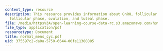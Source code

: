```yaml
---
content_type: resource
description: This resource provides information about GnRH, follicular development,
  follicular phase, ovulation, and luteal phase.
file: /media/https%3A/open-learning-course-data-rc.s3.amazonaws.com/hst-071-human-reproductive-biology-fall-2005/375597c2da0a5750664400fe11380885_normal_mens_cyc.pdf
file_type: application/pdf
resourcetype: Document
title: normal_mens_cyc.pdf
uid: 375597c2-da0a-5750-6644-00fe11380885
---
```

